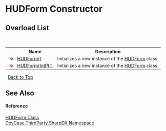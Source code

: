 # HUDForm Constructor 
 


## Overload List
&nbsp;<table><tr><th></th><th>Name</th><th>Description</th></tr><tr><td>![Public method](media/pubmethod.gif "Public method")</td><td><a href="M_DevCase_ThirdParty_SharpDX_HUDForm__ctor">HUDForm()</a></td><td>
Initializes a new instance of the <a href="T_DevCase_ThirdParty_SharpDX_HUDForm">HUDForm</a> class.</td></tr><tr><td>![Public method](media/pubmethod.gif "Public method")</td><td><a href="M_DevCase_ThirdParty_SharpDX_HUDForm__ctor_1">HUDForm(IntPtr)</a></td><td>
Initializes a new instance of the <a href="T_DevCase_ThirdParty_SharpDX_HUDForm">HUDForm</a> class.</td></tr></table>&nbsp;
<a href="#hudform-constructor">Back to Top</a>

## See Also


#### Reference
<a href="T_DevCase_ThirdParty_SharpDX_HUDForm">HUDForm Class</a><br /><a href="N_DevCase_ThirdParty_SharpDX">DevCase.ThirdParty.SharpDX Namespace</a><br />